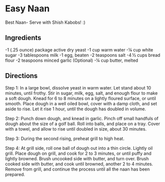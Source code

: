 # Easy Naan

Best Naan- Serve with Shish Kabobs! :)



## Ingredients

-1 (.25 ounce) package active dry yeast
-1 cup warm water
-¼ cup white sugar
-3 tablespoons milk
-1 egg, beaten
-2 teaspoons salt
-4 ½ cups bread flour
-2 teaspoons minced garlic (Optional)
-¼ cup butter, melted

## Directions 

Step 1:
In a large bowl, dissolve yeast in warm water. Let stand about 10 minutes, until frothy. Stir in sugar, milk, egg, salt, and enough flour to make a soft dough. Knead for 6 to 8 minutes on a lightly floured surface, or until smooth. Place dough in a well oiled bowl, cover with a damp cloth, and set aside to rise. Let it rise 1 hour, until the dough has doubled in volume.

Step 2:
Punch down dough, and knead in garlic. Pinch off small handfuls of dough about the size of a golf ball. Roll into balls, and place on a tray. Cover with a towel, and allow to rise until doubled in size, about 30 minutes.

Step 3: 
During the second rising, preheat grill to high heat.

Step 4:
At grill side, roll one ball of dough out into a thin circle. Lightly oil grill. Place dough on grill, and cook for 2 to 3 minutes, or until puffy and lightly browned. Brush uncooked side with butter, and turn over. Brush cooked side with butter, and cook until browned, another 2 to 4 minutes. Remove from grill, and continue the process until all the naan has been prepared.
